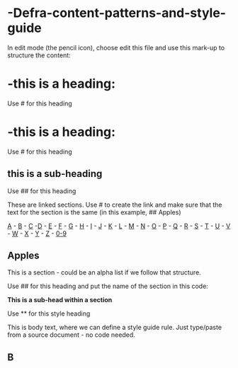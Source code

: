 # -Defra-content-patterns-and-style-guide

In edit mode (the pencil icon), choose edit this file and use this mark-up to structure the content:

# -this is a heading: 
Use # for this heading

# -this is a heading: 
Use # for this heading

## this is a sub-heading

Use ## for this heading

These are linked sections. Use # to create the link and make sure that the text for the section is the same (in this example, ## Apples)

[A](#Apples) - [B](#B) - [C](#C) -[D](#D) - [E](#E) - [F](#F) - [G](#G) - [H](#H) - [I](#I) - [J](#J) - [K](#K) - [L](#L) - [M](#M) - [N](#N) - [O](#O) - [P](#P) - [Q](#Q) - [R](#R) - [S](#S) - [T](#T) - [U](#U) - [V](#V) - [W](#W) - [X](#X) - [Y](#Y) - [Z](#Z) - [0-9](#0-9)

## Apples<a name="A section"></a>

This is a section - could be an alpha list if we follow that structure.

Use ## for this heading and put the name of the section in this code: <a name="A section"></a>

**This is a sub-head within a section** 

Use ** for this style heading 

This is body text, where we can define a style guide rule.
Just type/paste from a source document - no code needed.

## B<a name="B"></a>
